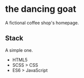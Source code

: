 # the dancing goat

A fictional coffee shop's homepage.

## Stack

A simple one.

* HTML5
* SCSS > CSS
* ES6 > JavaScript 
